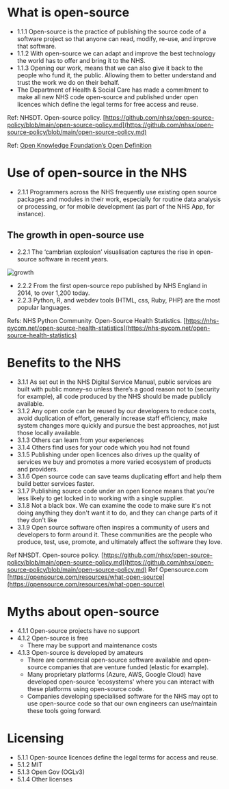 # What is open-source

- 1.1.1 Open-source is the practice of publishing the source code of a software project so that anyone can read, modify, re-use, and improve that software.
- 1.1.2 With open-source we can adapt and improve the best technology the world has to offer and bring it to the NHS.
- 1.1.3 Opening our work, means that we can also give it back to the people who fund it, the public. Allowing them to better understand and trust the work we do on their behalf.
- The Department of Health & Social Care has made a commitment to make all new NHS code open-source and published under open licences which define the legal terms for free access and reuse.

Ref: NHSDT. Open-source policy. [https://github.com/nhsx/open-source-policy/blob/main/open-source-policy.md](https://github.com/nhsx/open-source-policy/blob/main/open-source-policy.md)

Ref: [Open Knowledge Foundation’s Open Definition](http://opendefinition.org/od/2.1/en/)

# Use of open-source in the NHS

- 2.1.1 Programmers across the NHS frequently use existing open source packages and modules in their work, especially for routine data analysis or processing, or for mobile development (as part of the NHS App, for instance).

## The growth in open-source use

- 2.2.1 The ‘cambrian explosion’ visualisation captures the rise in open-source software in recent years.

![growth](../main/assets/img/open-source-growth.png?raw=true)

- 2.2.2 From the first open-source repo published by NHS England in 2014, to over 1,200 today.
- 2.2.3 Python, R, and webdev tools (HTML, css, Ruby, PHP) are the most popular languages.

Refs: NHS Python Community. Open-Source Health Statistics. [https://nhs-pycom.net/open-source-health-statistics](https://nhs-pycom.net/open-source-health-statistics)

# Benefits to the NHS

- 3.1.1 As set out in the NHS Digital Service Manual, public services are built with public money–so unless there’s a good reason not to (security for example), all code produced by the NHS should be made publicly available.
- 3.1.2 Any open code can be reused by our developers to reduce costs, avoid duplication of effort, generally increase staff efficiency, make system changes more quickly and pursue the best approaches, not just those locally available. 
- 3.1.3 Others can learn from your experiences
- 3.1.4 Others find uses for your code which you had not found
- 3.1.5 Publishing under open licences also drives up the quality of services we buy and promotes a more varied ecosystem of products and providers.
- 3.1.6 Open source code can save teams duplicating effort and help them build better services faster.
- 3.1.7 Publishing source code under an open licence means that you're less likely to get locked in to working with a single supplier.
- 3.1.8 Not a black box. We can examine the code to make sure it's not doing anything they don't want it to do, and they can change parts of it they don't like
- 3.1.9 Open source software often inspires a community of users and developers to form around it. These communities are the people who produce, test, use, promote, and ultimately affect the software they love.

Ref NHSDT. Open-source policy. [https://github.com/nhsx/open-source-policy/blob/main/open-source-policy.md](https://github.com/nhsx/open-source-policy/blob/main/open-source-policy.md)
Ref Opensource.com [https://opensource.com/resources/what-open-source](https://opensource.com/resources/what-open-source)

# Myths about open-source

- 4.1.1 Open-source projects have no support
- 4.1.2 Open-source is free
  - There may be support and maintenance costs 
- 4.1.3 Open-source is developed by amateurs
  - There are commercial open-source software available and open-source companies that are venture funded (elastic for example).
  - Many proprietary platforms (Azure, AWS, Google Cloud) have developed open-source 'ecosystems' where you can interact with these platforms using open-source code. 
  - Companies developing specialised software for the NHS may opt to use open-source code so that our own engineers can use/maintain these tools going forward.

# Licensing

- 5.1.1 Open-source licences define the legal terms for access and reuse.
- 5.1.2 MIT
- 5.1.3 Open Gov (OGLv3)
- 5.1.4 Other licenses
